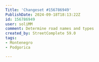 ```yaml
---
Title: 'Changeset #156786949'
PublishDate: 2024-09-18T18:13:22Z
id: 156786949
user: soliMM
comment: Determine road names and types
created_by: StreetComplete 59.0
tags:
- Montenegro
- Podgorica

---
```

